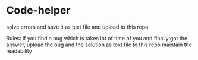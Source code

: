 # Code-helper
solve errors and save it as text file and upload to this repo


Rules: if you find a bug which is takes lot of time of you and finally 
got the answer, upload the bug and the solution as text file to this repo
maintain the readability
